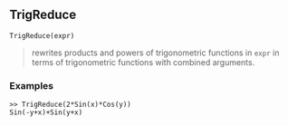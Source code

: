 ## TrigReduce

```
TrigReduce(expr)
```

> rewrites products and powers of trigonometric functions in `expr` in terms of trigonometric functions with combined arguments.
 
### Examples
```
>> TrigReduce(2*Sin(x)*Cos(y))
Sin(-y+x)+Sin(y+x)
``` 